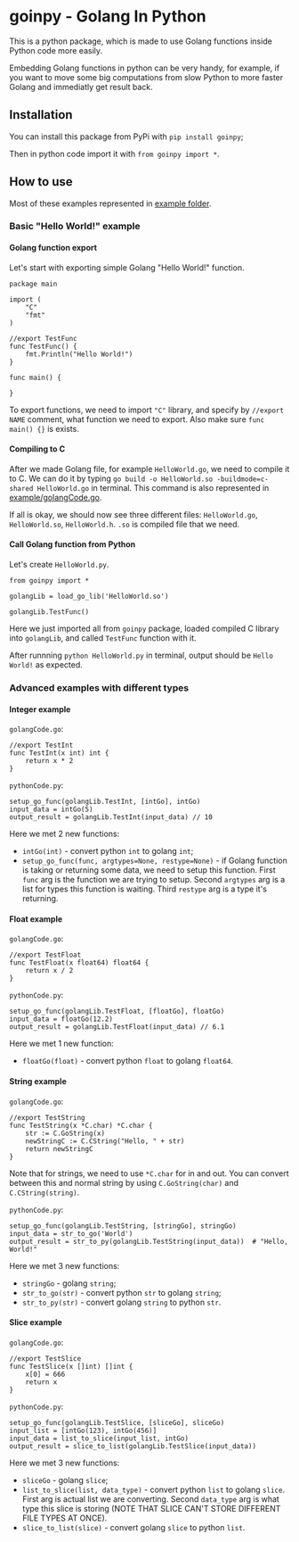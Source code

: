 # goinpy - Golang In Python

This is a python package, which is made to use Golang functions inside Python code more easily.

Embedding Golang functions in python can be very handy, for example, if you want to move some big computations from slow Python to more faster Golang and immediatly get result back.

## Installation

You can install this package from PyPi with ```pip install goinpy```;

Then in python code import it with ```from goinpy import *```.

## How to use

Most of these examples represented in [example folder](example/).

### Basic "Hello World!" example

#### Golang function export

Let's start with exporting simple Golang "Hello World!" function.

```
package main

import (
    "C"
    "fmt"
)

//export TestFunc
func TestFunc() {
    fmt.Println("Hello World!")
}

func main() {

}
```

To export functions, we need to import ```"C"``` library, and specify by ```//export NAME``` comment, what function we need to export.
Also make sure ```func main() {}``` is exists.

#### Compiling to C

After we made Golang file, for example ```HelloWorld.go```, we need to compile it to C.
We can do it by typing ```go build -o HelloWorld.so -buildmode=c-shared HelloWorld.go``` in terminal.
This command is also represented in [example/golangCode.go](example/golangCode.go).

If all is okay, we should now see three different files: ```HelloWorld.go```, ```HelloWorld.so```, ```HelloWorld.h```.
```.so``` is compiled file that we need.

#### Call Golang function from Python

Let's create ```HelloWorld.py```.

```
from goinpy import *

golangLib = load_go_lib('HelloWorld.so')

golangLib.TestFunc()
```

Here we just imported all from ```goinpy``` package, loaded compiled C library into ```golangLib```, and called ```TestFunc``` function with it.

After runnning ```python HelloWorld.py``` in terminal, output should be ```Hello World!``` as expected.

### Advanced examples with different types

#### Integer example

```golangCode.go```:

```
//export TestInt
func TestInt(x int) int {
    return x * 2
}
```

```pythonCode.py```:

```
setup_go_func(golangLib.TestInt, [intGo], intGo)
input_data = intGo(5)
output_result = golangLib.TestInt(input_data) // 10
```

Here we met 2 new functions:
- ```intGo(int)``` - convert python ```int``` to golang ```int```;
- ```setup_go_func(func, argtypes=None, restype=None)``` - if Golang function is taking or returning some data, we need to setup this function.
First ```func``` arg is the function we are trying to setup.
Second ```argtypes``` arg is a list for types this function is waiting.
Third ```restype``` arg is a type it's returning.

#### Float example

```golangCode.go```:

```
//export TestFloat
func TestFloat(x float64) float64 {
    return x / 2
}
```

```pythonCode.py```:

```
setup_go_func(golangLib.TestFloat, [floatGo], floatGo)
input_data = floatGo(12.2)
output_result = golangLib.TestFloat(input_data) // 6.1
```

Here we met 1 new function:
- ```floatGo(float)``` - convert python ```float``` to golang ```float64```.

#### String example

```golangCode.go```:

```
//export TestString
func TestString(x *C.char) *C.char {
    str := C.GoString(x)
    newStringC := C.CString("Hello, " + str)
    return newStringC
}
```

Note that for strings, we need to use ```*C.char``` for in and out.
You can convert between this and normal string by using ```C.GoString(char)``` and ```C.CString(string)```.

```pythonCode.py```:

```
setup_go_func(golangLib.TestString, [stringGo], stringGo)
input_data = str_to_go('World')
output_result = str_to_py(golangLib.TestString(input_data))  # "Hello, World!"
```

Here we met 3 new functions:
- ```stringGo``` - golang ```string```;
- ```str_to_go(str)``` - convert python ```str``` to golang ```string```;
- ```str_to_py(str)``` - convert golang ```string``` to python ```str```.

#### Slice example

```golangCode.go```:

```
//export TestSlice
func TestSlice(x []int) []int {
    x[0] = 666
    return x
}
```

```pythonCode.py```:

```
setup_go_func(golangLib.TestSlice, [sliceGo], sliceGo)
input_list = [intGo(123), intGo(456)]
input_data = list_to_slice(input_list, intGo)
output_result = slice_to_list(golangLib.TestSlice(input_data))
```

Here we met 3 new functions:
- ```sliceGo``` - golang ```slice```;
- ```list_to_slice(list, data_type)``` - convert python ```list``` to golang ```slice```.
First arg is actual list we are converting.
Second ```data_type``` arg is what type this slice is storing (NOTE THAT SLICE CAN'T STORE DIFFERENT FILE TYPES AT ONCE).
- ```slice_to_list(slice)``` - convert golang ```slice``` to python ```list```.